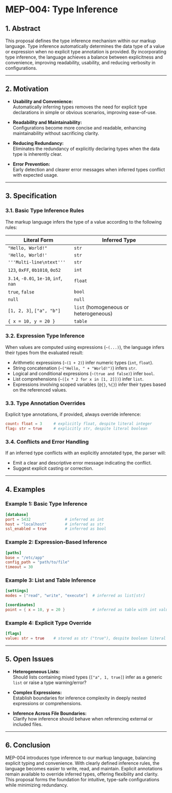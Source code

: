 # MEP-004: Type Inference

## 1. Abstract

This proposal defines the type inference mechanism within our markup language. Type inference automatically determines the data type of a value or expression when no explicit type annotation is provided. By incorporating type inference, the language achieves a balance between explicitness and convenience, improving readability, usability, and reducing verbosity in configurations.

---

## 2. Motivation

- **Usability and Convenience:**  
  Automatically inferring types removes the need for explicit type declarations in simple or obvious scenarios, improving ease-of-use.

- **Readability and Maintainability:**  
  Configurations become more concise and readable, enhancing maintainability without sacrificing clarity.

- **Reducing Redundancy:**  
  Eliminates the redundancy of explicitly declaring types when the data type is inherently clear.

- **Error Prevention:**  
  Early detection and clearer error messages when inferred types conflict with expected usage.

---

## 3. Specification

### 3.1. Basic Type Inference Rules

The markup language infers the type of a value according to the following rules:

| Literal Form                             | Inferred Type             |
| ---------------------------------------- | ------------------------- |
| `"Hello, World!"`                        | `str`                     |
| `'Hello, World!'`                        | `str`                     |
| `'''Multi-line\ntext'''`                 | `str`                     |
| `123`, `0xFF`, `0b1010`, `0o52`          | `int`                     |
| `3.14`, `-0.01`, `1e-10`, `inf`, `nan`   | `float`                   |
| `true`, `false`                          | `bool`                    |
| `null`                                   | `null`                    |
| `[1, 2, 3]`, `["a", "b"]`                | `list` (homogeneous or heterogeneous)|
| `{ x = 10, y = 20 }`                     | `table`                   |

### 3.2. Expression Type Inference

When values are computed using expressions (`~(...)`), the language infers their types from the evaluated result:

- Arithmetic expressions (`~(1 + 2)`) infer numeric types (`int`, `float`).
- String concatenation (`~("Hello, " + "World!")`) infers `str`.
- Logical and conditional expressions (`~(true and false)`) infer `bool`.
- List comprehensions (`~([x * 2 for x in [1, 2]])`) infer `list`.
- Expressions involving scoped variables (`@{}`, `%{}`) infer their types based on the referenced values.

### 3.3. Type Annotation Overrides

Explicit type annotations, if provided, always override inference:

```toml
count: float = 3     # explicitly float, despite literal integer
flag: str = true     # explicitly str, despite literal boolean
```

### 3.4. Conflicts and Error Handling

If an inferred type conflicts with an explicitly annotated type, the parser will:

- Emit a clear and descriptive error message indicating the conflict.
- Suggest explicit casting or correction.

---

## 4. Examples

### Example 1: Basic Type Inference

```toml
[database]
port = 5432               # inferred as int
host = "localhost"        # inferred as str
ssl_enabled = true        # inferred as bool
```

### Example 2: Expression-Based Inference

```toml
[paths]
base = "/etc/app"
config_path = "path/to/file"
timeout = 30
```

### Example 3: List and Table Inference

```toml
[settings]
modes = ["read", "write", "execute"]  # inferred as list[str]

[coordinates]
point = { x = 10, y = 20 }            # inferred as table with int values
```

### Example 4: Explicit Type Override

```toml
[flags]
value: str = true    # stored as str ("true"), despite boolean literal
```

---

## 5. Open Issues

- **Heterogeneous Lists:**  
  Should lists containing mixed types (`["a", 1, true]`) infer as a generic `list` or raise a type warning/error?

- **Complex Expressions:**  
  Establish boundaries for inference complexity in deeply nested expressions or comprehensions.

- **Inference Across File Boundaries:**  
  Clarify how inference should behave when referencing external or included files.

---

## 6. Conclusion

MEP-004 introduces type inference to our markup language, balancing explicit typing and convenience. With clearly defined inference rules, the language becomes easier to write, read, and maintain. Explicit annotations remain available to override inferred types, offering flexibility and clarity. This proposal forms the foundation for intuitive, type-safe configurations while minimizing redundancy.
